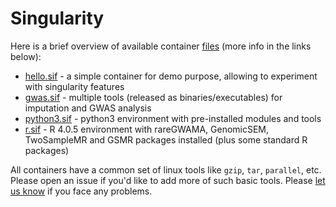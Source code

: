 # Singularity

Here is a brief overview of available container [files](./../../singularity/README.md) (more info in the links below):

* [hello.sif](hello.md) - a simple container for demo purpose, allowing to experiment with singularity features
* [gwas.sif](gwas.md) - multiple tools (released as binaries/executables) for imputation and GWAS analysis
* [python3.sif](python3.md) - python3 environment with pre-installed modules and tools
* [r.sif](r.md) - R 4.0.5 environment with rareGWAMA, GenomicSEM, TwoSampleMR and GSMR packages installed (plus some standard R packages)

All containers have a common set of linux tools like ``gzip``, ``tar``, ``parallel``, etc.
Please open an issue if you'd like to add more of such basic tools.
Please [let us know](https://github.com/comorment/containers/issues/new) if you face any problems.
